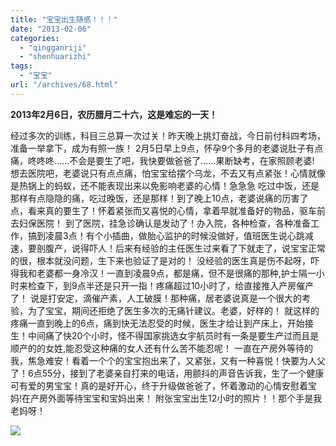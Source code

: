 ```yaml
---
title: "宝宝出生随感！！！"
date: "2013-02-06"
categories: 
  - "qingganriji"
  - "shenhuarizhi"
tags: 
  - "宝宝"
url: "/archives/68.html"
---
```


**2013年2月6日，农历腊月二十六，这是难忘的一天！**

经过多次的训练，科目三总算一次过关！昨天晚上挑灯奋战，今日前付科四考场，准备一举拿下，成为有照一族！ 2月5日早上9点，怀孕9个多月的老婆说肚子有点痛，咚咚咚......不会是要生了吧，我快要做爸爸了......果断缺考，在家照顾老婆!  想去医院吧，老婆说只有点点痛，怕宝宝给摆个乌龙，不去又有点紧张！心情就像是热锅上的蚂蚁，还不能表现出来以免影响老婆的心情！急急急 吃过中饭，还是那样有点隐隐的痛，吃过晚饭，还是那样！到了晚上10点，老婆说痛的历害了点，看来真的要生了！怀着紧张而又喜悦的心情，拿着早就准备好的物品，驱车前去妇保医院！ 到了医院，挂急诊确认是发动了！办入院，各种检查，各种准备工作，搞到凌晨3点！有个小插曲，做胎心监护的时候没做好，值班医生说心跳减速，要剖腹产，说得吓人！后来有经验的主任医生过来看了下就走了，说宝宝正常的很，根本就没问题，生下来也验证了是对的！ 没经验的医生真是伤不起呀，吓得我和老婆都一身冷汉！一直到凌晨9点，都是痛，但不是很痛的那种,护士隔一小时来检查下，到9点半还是只开一指！疼痛超过10小时了，给直接推入产房催产了！ 说是打安定，滴催产素，人工破膜！那种痛，居老婆说真是一个很大的考验，为了宝宝，期间还拒绝了医生多次的无痛针建议。老婆，好样的！ 就这样的疼痛一直到晚上的6点，痛到快无法忍受的时候，医生才给让到产床上，开始接生！中间痛了快20个小时，怪不得国家挑选女宇航员时有一条是要生产过而且是顺产的的女姓,能忍受这种痛的女人还有什么苦不能忍呢！ 一直在产房外等待的我，焦急难安！看着一个个的宝宝抱出来了，又紧张，又有一种喜悦！快要为人父了！6点55分，接到了老婆亲自打来的电话，用颤抖的声音告诉我，生了一个健康可有爱的男宝宝！真的是好开心，终于升级做爸爸了，怀着激动的心情安慰着宝妈!在产房外面等待宝宝和宝妈出来！ 附张宝宝出生12小时的照片！！那个手是我老妈呀！

![](https://img.zhoujie218.top/wp-content/uploads/2018/06/62e2b4c1gd6205dd37fa7amp690.jpg)
